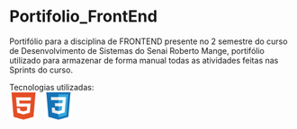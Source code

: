 # Portifolio_FrontEnd

Portifólio para a disciplina de FRONTEND presente no 2 semestre do curso de Desenvolvimento de Sistemas do Senai Roberto Mange, portifólio utilizado para armazenar de forma manual todas as atividades feitas nas Sprints do curso.

Tecnologias utilizadas:<br>
<img  src="https://raw.githubusercontent.com/devicons/devicon/1119b9f84c0290e0f0b38982099a2bd027a48bf1/icons/html5/html5-plain.svg" alt="HTML5" width="50" height="50"/> &nbsp;
<img  src="https://raw.githubusercontent.com/devicons/devicon/1119b9f84c0290e0f0b38982099a2bd027a48bf1/icons/css3/css3-original.svg" alt="CSS3" width="50" height="50"/>&nbsp;
